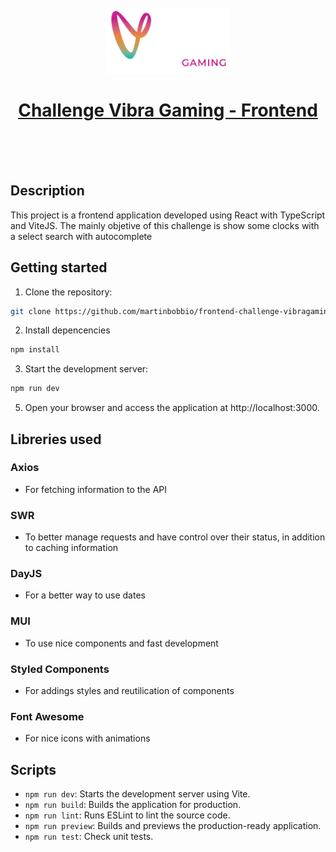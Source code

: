 <h1 align="center">
  <br>
  <img src="https://raw.githubusercontent.com/martinbobbio/frontend-challenge-vibragaming/master/src/assets/images/branding/vibragaming.png" width="200">
  <br>
  <br>
  <a href="https://frontend-challenge-vibragaming.vercel.app/">
  Challenge Vibra Gaming - Frontend
  </a>
  <br>
  <br>
</h1>
<br>

## Description

This project is a frontend application developed using React with TypeScript and ViteJS. The mainly objetive of this challenge is show some clocks with a select search with autocomplete

## Getting started

1. Clone the repository:

```bash
git clone https://github.com/martinbobbio/frontend-challenge-vibragaming
```

2. Install depencencies

```bash
npm install
```

3. Start the development server:

```bash
npm run dev
```

5. Open your browser and access the application at http://localhost:3000.

## Libreries used

### Axios

- For fetching information to the API

### SWR

- To better manage requests and have control over their status, in addition to caching information

### DayJS

- For a better way to use dates

### MUI

- To use nice components and fast development

### Styled Components

- For addings styles and reutilication of components

### Font Awesome

- For nice icons with animations

## Scripts

- `npm run dev`: Starts the development server using Vite.
- `npm run build`: Builds the application for production.
- `npm run lint`: Runs ESLint to lint the source code.
- `npm run preview`: Builds and previews the production-ready application.
- `npm run test`: Check unit tests.
